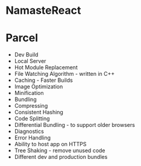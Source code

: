 # NamasteReact

# Parcel

- Dev Build
- Local Server
- Hot Module Replacement
- File Watching Algorithm - written in C++
- Caching - Faster Builds
- Image Optimization
- Minification
- Bundling
- Compressing
- Consistent Hashing
- Code Splitting
- Differential Bundling - to support older browsers
- Diagnostics
- Error Handling
- Ability to host app on HTTPS
- Tree Shaking - remove unused code
- Different dev and production bundles
